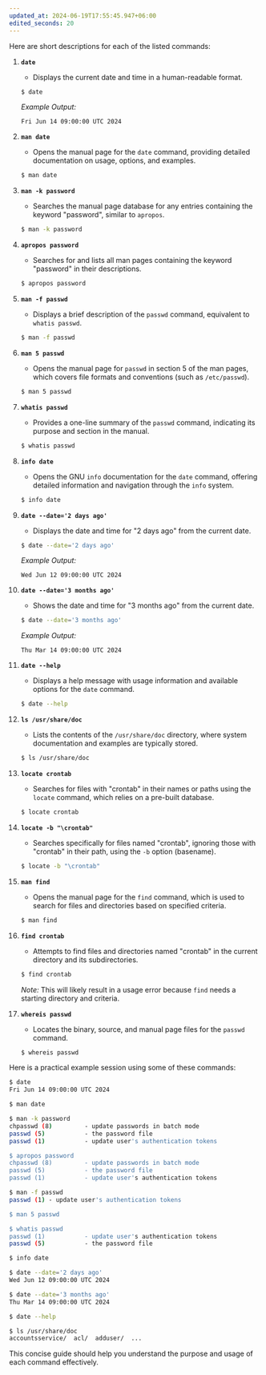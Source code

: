 ```yaml
---
updated_at: 2024-06-19T17:55:45.947+06:00
edited_seconds: 20
---
```

Here are short descriptions for each of the listed commands:

1. **`date`**
   - Displays the current date and time in a human-readable format.
   ```bash
   $ date
   ```
   *Example Output:*
   ```
   Fri Jun 14 09:00:00 UTC 2024
   ```

2. **`man date`**
   - Opens the manual page for the `date` command, providing detailed documentation on usage, options, and examples.
   ```bash
   $ man date
   ```

3. **`man -k password`**
   - Searches the manual page database for any entries containing the keyword "password", similar to `apropos`.
   ```bash
   $ man -k password
   ```

4. **`apropos password`**
   - Searches for and lists all man pages containing the keyword "password" in their descriptions.
   ```bash
   $ apropos password
   ```

5. **`man -f passwd`**
   - Displays a brief description of the `passwd` command, equivalent to `whatis passwd`.
   ```bash
   $ man -f passwd
   ```

6. **`man 5 passwd`**
   - Opens the manual page for `passwd` in section 5 of the man pages, which covers file formats and conventions (such as `/etc/passwd`).
   ```bash
   $ man 5 passwd
   ```

7. **`whatis passwd`**
   - Provides a one-line summary of the `passwd` command, indicating its purpose and section in the manual.
   ```bash
   $ whatis passwd
   ```

8. **`info date`**
   - Opens the GNU `info` documentation for the `date` command, offering detailed information and navigation through the `info` system.
   ```bash
   $ info date
   ```

9. **`date --date='2 days ago'`**
   - Displays the date and time for "2 days ago" from the current date.
   ```bash
   $ date --date='2 days ago'
   ```
   *Example Output:*
   ```
   Wed Jun 12 09:00:00 UTC 2024
   ```

10. **`date --date='3 months ago'`**
    - Shows the date and time for "3 months ago" from the current date.
    ```bash
    $ date --date='3 months ago'
    ```
    *Example Output:*
    ```
    Thu Mar 14 09:00:00 UTC 2024
    ```

11. **`date --help`**
    - Displays a help message with usage information and available options for the `date` command.
    ```bash
    $ date --help
    ```

12. **`ls /usr/share/doc`**
    - Lists the contents of the `/usr/share/doc` directory, where system documentation and examples are typically stored.
    ```bash
    $ ls /usr/share/doc
    ```

13. **`locate crontab`**
    - Searches for files with "crontab" in their names or paths using the `locate` command, which relies on a pre-built database.
    ```bash
    $ locate crontab
    ```

14. **`locate -b "\crontab"`**
    - Searches specifically for files named "crontab", ignoring those with "crontab" in their path, using the `-b` option (basename).
    ```bash
    $ locate -b "\crontab"
    ```

15. **`man find`**
    - Opens the manual page for the `find` command, which is used to search for files and directories based on specified criteria.
    ```bash
    $ man find
    ```

16. **`find crontab`**
    - Attempts to find files and directories named "crontab" in the current directory and its subdirectories.
    ```bash
    $ find crontab
    ```
    *Note:* This will likely result in a usage error because `find` needs a starting directory and criteria.

17. **`whereis passwd`**
    - Locates the binary, source, and manual page files for the `passwd` command.
    ```bash
    $ whereis passwd
    ```


Here is a practical example session using some of these commands:

```bash
$ date
Fri Jun 14 09:00:00 UTC 2024

$ man date

$ man -k password
chpasswd (8)         - update passwords in batch mode
passwd (5)           - the password file
passwd (1)           - update user's authentication tokens

$ apropos password
chpasswd (8)         - update passwords in batch mode
passwd (5)           - the password file
passwd (1)           - update user's authentication tokens

$ man -f passwd
passwd (1) - update user's authentication tokens

$ man 5 passwd

$ whatis passwd
passwd (1)           - update user's authentication tokens
passwd (5)           - the password file

$ info date

$ date --date='2 days ago'
Wed Jun 12 09:00:00 UTC 2024

$ date --date='3 months ago'
Thu Mar 14 09:00:00 UTC 2024

$ date --help

$ ls /usr/share/doc
accountsservice/  acl/  adduser/  ...
```

This concise guide should help you understand the purpose and usage of each command effectively.